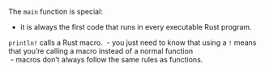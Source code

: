 The `main` function is special: 
- it is always the first code that runs in every executable Rust program. 

`println!` calls a Rust macro.
 - you just need to know that using a `!` means that you’re calling a macro instead of a normal function   
 - macros don’t always follow the same rules as functions.
